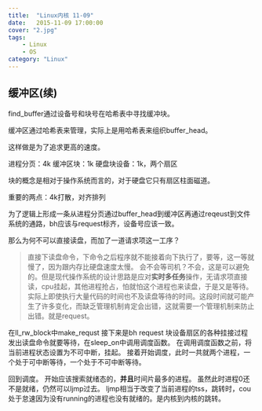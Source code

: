 ```yaml
---
title:  "Linux内核 11-09"
date:   2015-11-09 17:00:00
cover: "2.jpg"
tags:
    - Linux
    - OS
category: "Linux"
---
```


## 缓冲区(续)
find_buffer通过设备号和块号在哈希表中寻找缓冲块。

缓冲区通过哈希表来管理，实际上是用哈希表来组织buffer_head。

这样做是为了追求更高的速度。

进程分页：4k
缓冲区块：1k
硬盘块设备：1k，两个扇区

块的概念是相对于操作系统而言的，对于硬盘它只有扇区柱面磁道。

重要的两点：4k打散，对齐排列

为了逻辑上形成一条从进程分页通过buffer_head到缓冲区再通过reqeust到文件系统的通路，bh应该与request标齐，设备号应该一致。

那么为何不可以直接读盘，而加了一道请求项这一工序？
>直接下读盘命令，下命令之后程序就不能接着向下执行了，要等，这一等就慢了，因为跟内存比硬盘速度太慢。
会不会等司机？不会，这是可以避免的。但是现代操作系统的设计思路是应对**实时多任务**操作，无请求项直接读，cpu挂起，其他进程抢占，怕就怕这个进程也来读盘，于是又是等待。实际上即使执行大量代码的时间也不及读盘等待的时间。这段时间就可能产生了许多变化，而缺乏管理机制肯定会出错，这就需要一个管理机制来防止出错。就是request。

在ll_rw_block中make_requst
接下来是bh request 块设备扇区的各种挂接过程
发出读盘命令就要等待，在sleep_on中调用调度函数。
在调用调度函数之前，将当前进程状态设置为不可中断，挂起。
接着开始调度，此时一共就两个进程，一个处于可中断等待，一个处于不可中断等待。

回到调度。
开始应该搜索就绪态的，**并且**时间片最多的进程。
虽然此时进程0还不是就绪，仍然可以ljmp过去。
ljmp相当于改变了当前进程的tss，跳转时，cou处于怠速因为没有running的进程也没有就绪的。是内核到内核的跳转。
